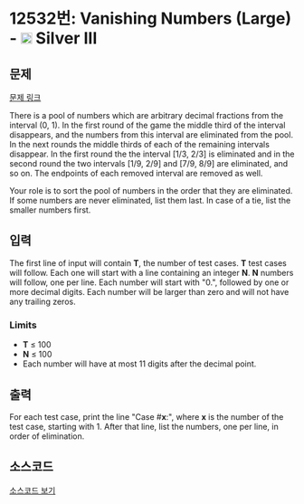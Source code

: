 # 12532번: Vanishing Numbers (Large) - <img src="https://static.solved.ac/tier_small/8.svg" style="height:20px" /> Silver III

<!-- performance -->

<!-- 문제 제출 후 깃허브에 푸시를 했을 때 제출한 코드의 성능이 입력될 공간입니다.-->

<!-- end -->

## 문제

[문제 링크](https://boj.kr/12532)


<p>There is a pool of numbers which are arbitrary decimal fractions from the interval (0, 1). In the first round of the game the middle third of the interval disappears, and the numbers from this interval are eliminated from the pool. In the next rounds the middle thirds of each of the remaining intervals disappear. In the first round the the interval&nbsp;[1/3, 2/3]&nbsp;is eliminated and in the second round the two intervals&nbsp;[1/9, 2/9]&nbsp;and&nbsp;[7/9, 8/9]&nbsp;are eliminated, and so on. The endpoints of each removed interval are removed as well.</p>

<p>Your role is to sort the pool of numbers in the order that they are eliminated. If some numbers are never eliminated, list them last. In case of a tie, list the smaller numbers first.</p>



## 입력


<p>The first line of input will contain&nbsp;<strong>T</strong>, the number of test cases.&nbsp;<strong>T</strong>&nbsp;test cases will follow. Each one will start with a line containing an integer&nbsp;<strong>N</strong>.&nbsp;<strong>N</strong>&nbsp;numbers will follow, one per line. Each number will start with "0.", followed by one or more decimal digits. Each number will be larger than zero and will not have any trailing zeros.</p>

<h3>Limits</h3>

<ul>
<li><strong>T</strong>&nbsp;≤ 100</li>
<li><strong>N</strong>&nbsp;≤ 100</li>
<li>Each number will have at most 11 digits after the decimal point.</li>
</ul>



## 출력


<p>For each test case, print the line "Case #<strong>x</strong>:", where&nbsp;<strong>x</strong>&nbsp;is the number of the test case, starting with 1. After that line, list the numbers, one per line, in order of elimination.</p>



## 소스코드

[소스코드 보기](Vanishing%20Numbers%20(Large).py)